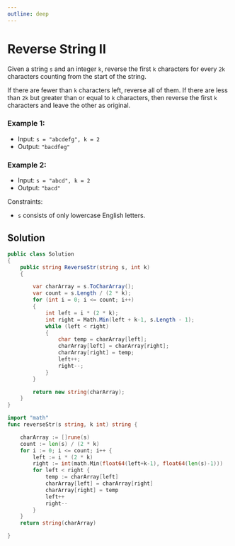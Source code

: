 ```yaml
---
outline: deep
---
```


# Reverse String II


Given a string `s` and an integer `k`, reverse the first `k` characters for every `2k` characters counting from the start of the string.

If there are fewer than `k` characters left, reverse all of them. If there are less than `2k` but greater than or equal to `k` characters, then reverse the first `k` characters and leave the other as original.



### Example 1:

- Input: `s = "abcdefg", k = 2`
- Output: `"bacdfeg"`

### Example 2:

- Input: `s = "abcd", k = 2`
- Output: `"bacd"`


Constraints:

- `s` consists of only lowercase English letters.

## Solution

```C#
public class Solution
{
    public string ReverseStr(string s, int k)
    {

        var charArray = s.ToCharArray();
        var count = s.Length / (2 * k);
        for (int i = 0; i <= count; i++)
        {
            int left = i * (2 * k);
            int right = Math.Min(left + k-1, s.Length - 1);
            while (left < right)
            {
                char temp = charArray[left];
                charArray[left] = charArray[right];
                charArray[right] = temp;
                left++;
                right--;
            }
        }

        return new string(charArray);
    }
}
```

```go
import "math"
func reverseStr(s string, k int) string {

    charArray := []rune(s)
    count := len(s) / (2 * k)
    for i := 0; i <= count; i++ {
        left := i * (2 * k)
        right := int(math.Min(float64(left+k-1), float64(len(s)-1)))
        for left < right {
            temp := charArray[left]
            charArray[left] = charArray[right]
            charArray[right] = temp
            left++
            right--
        }
    }
    return string(charArray)

}
```

